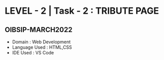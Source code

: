 # LEVEL - 2 | Task - 2 : TRIBUTE PAGE
## OIBSIP-MARCH2022
- Domain : Web Development
- Language Used : HTML,CSS
- IDE Used : VS Code
